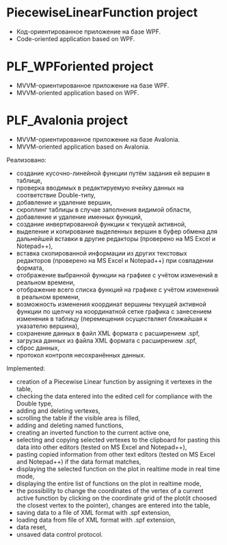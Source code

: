 # PiecewiseLinearFunction project
- Код-ориентированное приложение на базе WPF.
- Code-oriented application based on WPF.
# PLF_WPForiented project
- MVVM-ориентированное приложение на базе WPF.
- MVVM-oriented application based on WPF.
# PLF_Avalonia project
- MVVM-ориентированное приложение на базе Avalonia.
- MVVM-oriented application based on Avalonia.

Реализовано:
- создание кусочно-линейной функции путём задания ей вершин в таблице,
- проверка вводимых в редактируемую ячейку данных на соответствие Double-типу,
- добавление и удаление вершин,
- скроллинг таблицы в случае заполнения видимой области,
- добавление и удаление именных функций,
- создание инвертированной функции к текущей активной,
- выделение и копирование выделенных вершин в буфер обмена для дальнейшей вставки в другие редакторы (проверено на MS Excel и Notepad++),
- вставка скопированной информации из других текстовых редакторов (проверено на MS Excel и Notepad++) при совпадении формата,
- отображение выбранной функции на графике с учётом изменений в реальном времени,
- отображение всего списка функций на графике с учётом изменений в реальном времени,
- возможность изменения координат вершины текущей активной функции по щелчку на координатной сетке графика с занесением изменения в таблицу  (перемещения осуществляет ближайшая к указателю вершина),
- сохранение данных в файл XML формата с расширением .spf,
- загрузка данных из файла XML формата с расширением .spf,
- сброс данных,
- протокол контроля несохранённых данных.

Implemented:
- creation of a Piecewise Linear function by assigning it vertexes in the table,
- checking the data entered into the edited cell for compliance with the Double type,
- adding and deleting vertexes,
- scrolling the table if the visible area is filled,
- adding and deleting named functions,
- creating an inverted function to the current active one,
- selecting and copying selected vertexes to the clipboard for pasting this data into other editors (tested on MS Excel and Notepad++),
- pasting copied information from other text editors (tested on MS Excel and Notepad++) if the data format matches,
- displaying the selected function on the plot in realtime mode in real time mode,
- displaying the entire list of functions on the plot in realtime mode,
- the possibility to change the coordinates of the vertex of a current active function by clicking on the coordinate grid of the plot(it choosed the closest vertex to the pointer), changes are entered into the table,
- saving data to a file of XML format with .spf extension,
- loading data from file  of XML format with .spf extension,
- data reset,
- unsaved data control protocol.
